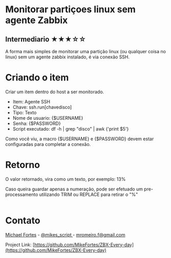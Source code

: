 # Monitorar partiçoes linux sem agente Zabbix

## Intermediario ★★★☆☆

A forma mais simples de monitorar uma partição linux (ou qualquer coisa no linux) sem um agente zabbix instalado, é via conexão SSH.

# Criando o item
Criar um item dentro do host a ser monitorado.
- Item: Agente SSH
- Chave: ssh.run[chavedisco]
- Tipo: Texto
- Nome de usuario: {$USERNAME}
- Senha: {$PASSWORD}
- Script executado: 
df -h | grep "disco" | awk {'print $5'}

Como você viu, a macro {$USERNAME} e {$PASSWORD} devem estar configuradas para completar a conexão.

# Retorno
O valor retornado, vira como um texto, por exemplo: 13%

Caso queira guardar apenas a numeração, pode ser efetuado um pre-processamento utilizando TRIM ou REPLACE para retirar o "%"
<br><br>


# Contato

[Michael Fortes](https://www.linkedin.com/in/mikefortes/) - [@mikes_script
](https://twitter.com/mikes_script) - mromeiro.f@gmail.com

Project Link: [https://github.com/MikeFortes/ZBX-Every-day](https://github.com/MikeFortes/ZBX-Every-day)